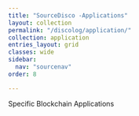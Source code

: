 ```yaml
---
title: "SourceDisco -Applications"
layout: collection
permalink: "/discolog/application/"
collection: application
entries_layout: grid
classes: wide
sidebar:
  nav: "sourcenav" 
order: 8

---
```


Specific Blockchain Applications